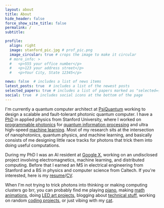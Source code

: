 ```yaml
---
layout: about
title: About
hide_header: false
force_show_site_title: false
permalink: /
subtitle: 

profile:
  align: right
  image: stanford_pic.jpg # prof_pic.png
  image_circular: true # crops the image to make it circular
  # more_info: >
  #   <p>555 your office number</p>
  #   <p>123 your address street</p>
  #   <p>Your City, State 12345</p>

news: false  # includes a list of news items
latest_posts: true  # includes a list of the newest posts
selected_papers: true # includes a list of papers marked as "selected={true}"
social: true  # includes social icons at the bottom of the page
---
```


I'm currently a quantum computer architect at [PsiQuantum](https://www.psiquantum.com/) working to design a scalable and fault-tolerant photonic quantum computer. I have a [PhD](/assets/pdf/Ben_Bartlett_PhD_Dissertation.pdf) in applied physics from Stanford University, where I worked on [programmable photonics](https://journals.aps.org/pra/abstract/10.1103/PhysRevA.101.042319) for [quantum information processing](https://opg.optica.org/optica/fulltext.cfm?uri=optica-8-12-1515&id=465446) and ultra high-speed [machine learning](https://www.science.org/doi/10.1126/science.ade8450). Most of my research sits at the intersection of nanophotonics, quantum physics, and machine learning, and basically consists of me designing little race tracks for photons that trick them into doing useful computations.

During my PhD I was an AI resident at [Google X](https://x.company/), working on an undisclosed project involving electromagnetics, machine learning, and distributed computing. Before that I earned an MS in electrical engineering from Stanford and a BS in physics and computer science from Caltech. If you're interested, here is my [resume](/assets/pdf/Ben_Bartlett_Resume.pdf)/[CV](/assets/pdf/Ben_Bartlett_CV.pdf).

When I'm not trying to trick photons into thinking or making computing clusters go brr, you can probably find me playing [piano](/projects/piano), making [math animations](/math-animations), doing [LED art projects](/projects/led), blogging about [technical stuff](/blog), working on random [coding projects](https://github.com/bencbartlett), or just vibing with my [cat](/assets/img/cat.jpg).
